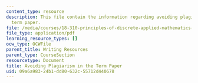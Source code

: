 ```yaml
---
content_type: resource
description: This file contain the information regarding avoiding plagiarism in the
  term paper.
file: /media/courses/18-310-principles-of-discrete-applied-mathematics-fall-2013/09a6a98324b1dd80632c55712d440678_MIT18_310F13_Para_math.pdf
file_type: application/pdf
learning_resource_types: []
ocw_type: OCWFile
parent_title: Writing Resources
parent_type: CourseSection
resourcetype: Document
title: Avoiding Plagiarism in the Term Paper
uid: 09a6a983-24b1-dd80-632c-55712d440678
---
```

